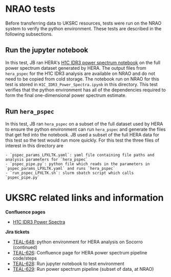 # NRAO tests

Before transferring data to UKSRC resources, tests were run on the NRAO system to verify the python environment.  These tests are described in the following subsections.

## Run the jupyter notebook

In this test, JB ran HERA's [H1C IDR3 power spectrum notebook](https://github.com/HERA-Team/H1C_IDR3_Power_Spectra/blob/main/SPOILERS/All_Epochs_Power_Spectra/H1C_IDR3_Power_Spectra.ipynb) on the full power spectrum dataset generated by HERA.  The output files from `hera_pspec` for the H1C IDR3 analysis are available on NRAO and do not need to be copied from cold storage.  The notebook run on NRAO for this test is stored in `H1C_IDR3_Power_Spectra.ipynb` in this directory.  This test verifies that the python environment has all of the dependencies required to form the final one-dimensional power spectrum estimate.

## Run `hera_pspec`

In this test, JB ran `hera_pspec` on a subset of the full dataset used by HERA to ensure the python environment can run `hera_pspec` and generate the files that get fed into the notebook.  JB used a subset of the full HERA data for this test so the test would run more quickly.  For this test the three files of interest in this directory are

    - `pspec_params_LPXLTK.yaml`: yaml file containing file paths and analysis parameters for `hera_pspec`
    - `pspec_pipe.py`: python file which reads in the parameters in `pspec_params_LPXLTK.yaml` and runs `hera_pspec`
    - `run_pspec_LPXLTK.sh`: slurm sbatch script which calls `pspec_pipe.py`

# UKSRC related links and information

**Confluence pages**

- [H1C IDR3 Power Spectra](https://confluence.skatelescope.org/display/SRCSC/H1C+IDR3+Power+Spectra)

**Jira tickets**

- [TEAL-648](https://jira.skatelescope.org/browse/TEAL-648): python environment for HERA analysis on Socorro (continued)
- [TEAL-626](https://jira.skatelescope.org/browse/TEAL-626): Confluence page for HERA power spectrum pipeline code/steps
- [TEAL-628](https://jira.skatelescope.org/browse/TEAL-628): Run jupyter notebook to test environment
- [TEAL-629](https://jira.skatelescope.org/browse/TEAL-629): Run power spectrum pipeline (subset of data, at NRAO)
